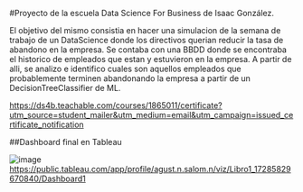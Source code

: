 #Proyecto de la escuela Data Science For Business de Isaac González.

El objetivo del mismo consistia en hacer una simulacion de la semana de trabajo de un DataScience donde los directivos querian reducir la tasa de abandono en la empresa. 
Se contaba con una BBDD donde se encontraba el historico de empleados que estan y estuvieron en la empresa. 
A partir de alli, se analizo e identifico cuales son aquellos empleados que probablemente terminen abandonando la empresa a partir de un DecisionTreeClassifier de ML.

https://ds4b.teachable.com/courses/1865011/certificate?utm_source=student_mailer&utm_medium=email&utm_campaign=issued_certificate_notification

##Dashboard final en Tableau

![image](https://github.com/user-attachments/assets/246709f5-4b32-43d2-8c56-dbf13b3e6eb7)
https://public.tableau.com/app/profile/agust.n.salom.n/viz/Libro1_17285829670840/Dashboard1
